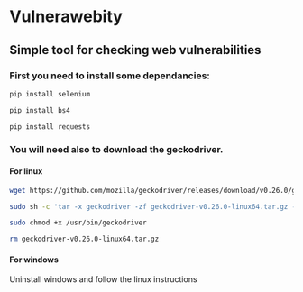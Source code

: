 # Vulnerawebity

## Simple tool for checking web vulnerabilities

### First you need to install some dependancies:

```bash
pip install selenium
```
```bash
pip install bs4
```
```bash 
pip install requests
```

### You will need also to download the geckodriver.
#### For linux
```bash
wget https://github.com/mozilla/geckodriver/releases/download/v0.26.0/geckodriver-v0.26.0-linux64.tar.gz
```
```bash
sudo sh -c 'tar -x geckodriver -zf geckodriver-v0.26.0-linux64.tar.gz -O > /usr/bin/geckodriver'
```
```bash
sudo chmod +x /usr/bin/geckodriver
```
```bash
rm geckodriver-v0.26.0-linux64.tar.gz
```
#### For windows
Uninstall windows and follow the linux instructions
